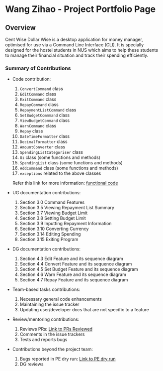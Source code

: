 # Wang Zihao - Project Portfolio Page

## Overview
Cent Wise Dollar Wise is a desktop application for money manager, optimised for use via a Command Line Interface (CLI). 
It is specially designed for the hostel students in NUS which aims to help these students to manage their 
financial situation and track their spending efficiently. 

### Summary of Contributions
* Code contribution: 
  1. `ConvertCommand` class
  2. `EditCommand` class
  3. `ExitCommand` class
  4. `RepayCommand` class
  5. `RepaymentListCommand` class
  6. `SetBudgetCommmand` class
  7. `ViewBudgetCommand` class
  8. `WarnCommand` class
  9. `Repay` class
  10. `DateTimeFormatter` class
  11. `DecimalFormatter` class
  12. `AmountConverter` class
  13. `SpendingListCategoriser` class
  14. `Ui` class (some functions and methods)
  15. `SpendingList` class (some functions and methods)
  16. `AddCommand` class (some functions and methods)
  17. `exceptions` related to the above classes
  
  Refer this link for more information: 
  [functional code](https://nus-cs2113-ay2021s1.github.io/tp-dashboard/#breakdown=true&search=&sort=groupTitle&sortWithin=title&since=2020-09-27&timeframe=commit&mergegroup=&groupSelect=groupByRepos&checkedFileTypes=docs~functional-code~test-code~other&tabOpen=true&tabType=authorship&tabAuthor=killingbear999&tabRepo=AY2021S1-CS2113T-F14-2%2Ftp%5Bmaster%5D&authorshipIsMergeGroup=false&authorshipFileTypes=docs~functional-code~test-code)

* UG documentation contributions:
  1. Section 3.0 Command Features
  2. Section 3.5 Viewing Repayment List Summary
  3. Section 3.7 Viewing Budget Limit
  4. Section 3.8 Setting Budget Limit
  5. Section 3.9 Inputting Repayment Information
  6. Section 3.10 Converting Currency
  7. Section 3.14 Editing Spending 
  8. Section 3.15 Exiting Program
  
* DG documentation contributions:
  1. Section 4.3 Edit Feature and its sequence diagram
  2. Section 4.4 Convert Feature and its sequence diagram
  3. Section 4.5 Set Budget Feature and its sequence diagram
  4. Section 4.6 Warn Feature and its sequence diagram
  5. Section 4.7 Repay Feature and its sequence diagram

* Team-based tasks contributions:
  1. Necessary general code enhancements
  2. Maintaining the issue tracker
  3. Updating user/developer docs that are not specific to a feature

* Review/mentoring contributions:
  1. Reviews PRs: [Link to PRs Reviewed](https://github.com/AY2021S1-CS2113T-F14-2/tp/pulls?q=is%3Apr+is%3Aclosed+reviewed-by%3Akillingbear999)
  2. Comments in the issue trackers
  3. Tests and reports bugs

* Contributions beyond the project team:
  1. Bugs reported in PE dry run: [Link to PE dry run](https://github.com/killingbear999/ped/issues) 
  2. DG reviews